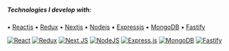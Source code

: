 <h5 align="left">Technologies I develop with:</h5>

▪️ [Reactjs](https://github.com/topics/react) ▪️ [Redux](https://github.com/topics/redux) ▪️ [Nextjs](https://github.com/topics/nextjs) ▪️ [Nodejs](https://github.com/topics/nodejs) ▪️ [Expressjs](https://github.com/topics/express) ▪️ [MongoDB](https://github.com/topics/mongodb) ▪️ [Fastify](https://github.com/topics/fastify)

[![React](https://img.shields.io/badge/react-%2320232a.svg?style=for-the-badge&logo=react&logoColor=%2361DAFB)](https://github.com/topics/react) [![Redux](https://img.shields.io/badge/redux-%23593d88.svg?style=for-the-badge&logo=redux&logoColor=white)](https://github.com/topics/redux) [![Next JS](https://img.shields.io/badge/Next-black?style=for-the-badge&logo=next.js&logoColor=white)](https://github.com/topics/nextjs) [![NodeJS](https://img.shields.io/badge/node.js-6DA55F?style=for-the-badge&logo=node.js&logoColor=white)](https://github.com/topics/nodejs) [![Express.js](https://img.shields.io/badge/express.js-%23404d59.svg?style=for-the-badge&logo=express&logoColor=%2361DAFB)](https://github.com/topics/express) [![MongoDB](https://img.shields.io/badge/MongoDB-%234ea94b.svg?style=for-the-badge&logo=mongodb&logoColor=white)](https://github.com/topics/mongodb) [![Fastify](https://img.shields.io/badge/fastify-%23000000.svg?style=for-the-badge&logo=fastify&logoColor=white)](https://github.com/topics/fastify) 